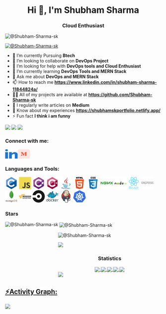 <h1 align="center">Hi 👋, I'm Shubham Sharma</h1>
<h3 align="center">Cloud Enthusiast</h3>
<p align="left"> <img src="https://komarev.com/ghpvc/?username=@Shubham-Sharma-sk&label=Profile%20views&color=0e75b6&style=flat" alt="@Shubham-Sharma-sk" /> </p>

<p align="left"> <a href="https://github.com/ryo-ma/github-profile-trophy"><img src="https://github-profile-trophy.vercel.app/?username=@Shubham-Sharma-sk&theme=" alt="@Shubham-Sharma-sk" /></a> </p>

- 🔭 I’m currently Pursuing **Btech**
- 👯 I’m looking to collaborate on **DevOps Project**
- 🤝 I’m looking for help with **DevOps tools and Cloud Enthusiast**
- 🌱 I’m currently learning **DevOps Tools and MERN Stack**
- 💬 Ask me about **DevOps and MERN Stack**
- 📫 How to reach me **https://www.linkedin.com/in/shubham-sharma-11844824a/**
- 👨‍💻 All of my projects are available at **https://github.com/Shubham-Sharma-sk**
- 📝 I regularly write articles on **Medium**
- 📄 Know about my experiences **https://shubhamskportfolio.netlify.app/**
- ⚡ Fun fact **I think i am funny**

<div> <a href="https://www.linkedin.com/in/@shubham-sharma" target="_blank"><img src="https://img.shields.io/badge/LinkedIn-0077B5?style=for-the-badge&logo=linkedin&logoColor=white" target="_blank"></a>
<a href="https://github.com/@Shubham-Sharma-sk" target="_blank"><img src="https://img.shields.io/badge/GitHub-100000?style=for-the-badge&logo=github&logoColor=white" target="_blank"></a>
<a href = "mailto:https://www.linkedin.com/in/shubham-sharma-11844824a/"><img src="https://img.shields.io/badge/-Gmail-%23333?style=for-the-badge&logo=gmail&logoColor=white" target="_blank"></a>
</div><h3 align="left">Connect with me:</h3>
<p align="left">
<a href="https://linkedin.com/in/@shubham-sharma" target="blank"><img align="center" src="https://raw.githubusercontent.com/teamedwardforever/Readme-Generator/71f25dd8b98329b168142a6b782a107b75eab178/svg/Social/linked-in-alt.svg" alt="@shubham-sharma" height="30" width="40" /></a><a href="https://medium.com/@shubhamsharma2004.16" target="blank"><img align="center" src="https://raw.githubusercontent.com/teamedwardforever/Readme-Generator/71f25dd8b98329b168142a6b782a107b75eab178/svg/Social/medium.svg" alt="@shubhamsharma2004.16" height="30" width="40" /></a></p>

<h3 align="left">Languages and Tools:</h3>
<p align="left">
<img src="https://raw.githubusercontent.com/teamedwardforever/Readme-Generator/71f25dd8b98329b168142a6b782a107b75eab178/svg/Skills/Languages/c-original.svg" alt="C" width="40" height="40"/>
<img src="https://raw.githubusercontent.com/teamedwardforever/Readme-Generator/71f25dd8b98329b168142a6b782a107b75eab178/svg/Skills/Languages/javascript-original.svg" alt="Javascript" width="40" height="40"/>
<img src="https://raw.githubusercontent.com/teamedwardforever/Readme-Generator/71f25dd8b98329b168142a6b782a107b75eab178/svg/Skills/Languages/csharp-original.svg" alt="Csharp" width="40" height="40"/>
<img src="https://raw.githubusercontent.com/teamedwardforever/Readme-Generator/71f25dd8b98329b168142a6b782a107b75eab178/svg/Skills/Languages/cplusplus-original.svg" alt="CPP" width="40" height="40"/>
<img src="https://raw.githubusercontent.com/teamedwardforever/Readme-Generator/71f25dd8b98329b168142a6b782a107b75eab178/svg/Skills/Languages/java-original.svg" alt="Java" width="40" height="40"/>
<img src="https://raw.githubusercontent.com/teamedwardforever/Readme-Generator/71f25dd8b98329b168142a6b782a107b75eab178/svg/Skills/Frontend/html5-original-wordmark.svg" alt="HTML" width="40" height="40"/>
<img src="https://raw.githubusercontent.com/teamedwardforever/Readme-Generator/71f25dd8b98329b168142a6b782a107b75eab178/svg/Skills/Frontend/css3-original-wordmark.svg" alt="Css" width="40" height="40"/>
<img src="https://raw.githubusercontent.com/teamedwardforever/Readme-Generator/71f25dd8b98329b168142a6b782a107b75eab178/svg/Skills/Backend/nginx-original.svg" alt="Nginx" width="40" height="40"/>
<img src="https://raw.githubusercontent.com/teamedwardforever/Readme-Generator/71f25dd8b98329b168142a6b782a107b75eab178/svg/Skills/Backend/nodejs-original-wordmark.svg" alt="NodeJs" width="40" height="40"/>
<img src="https://raw.githubusercontent.com/teamedwardforever/Readme-Generator/71f25dd8b98329b168142a6b782a107b75eab178/svg/Skills/Frontend/react-original-wordmark.svg" alt="React" width="40" height="40"/>
<img src="https://raw.githubusercontent.com/teamedwardforever/Readme-Generator/71f25dd8b98329b168142a6b782a107b75eab178/svg/Skills/Backend/express-original-wordmark.svg" alt="Express" width="40" height="40"/>
<img src="https://raw.githubusercontent.com/teamedwardforever/Readme-Generator/71f25dd8b98329b168142a6b782a107b75eab178/svg/Skills/Database/mongodb-original-wordmark.svg" alt="Mongodb" width="40" height="40"/>
<img src="https://raw.githubusercontent.com/teamedwardforever/Readme-Generator/71f25dd8b98329b168142a6b782a107b75eab178/svg/Skills/Devops/amazonwebservices-original-wordmark.svg" alt="Amazon Web Services" width="40" height="40"/>
<img src="https://raw.githubusercontent.com/teamedwardforever/Readme-Generator/71f25dd8b98329b168142a6b782a107b75eab178/svg/Skills/Devops/circleci-icon.svg" alt="Circleci" width="40" height="40"/>
<img src="https://raw.githubusercontent.com/teamedwardforever/Readme-Generator/71f25dd8b98329b168142a6b782a107b75eab178/svg/Skills/Devops/docker-original-wordmark.svg" alt="Docker" width="40" height="40"/>
<img src="https://raw.githubusercontent.com/teamedwardforever/Readme-Generator/71f25dd8b98329b168142a6b782a107b75eab178/svg/Skills/Devops/jenkins-icon.svg" alt="Jenkins" width="40" height="40"/>
<img src="https://raw.githubusercontent.com/teamedwardforever/Readme-Generator/71f25dd8b98329b168142a6b782a107b75eab178/svg/Skills/Devops/kubernetes-icon.svg" alt="Kubernetes" width="40" height="40"/>
</p>

<h3 align="left">Stars</h3>
<img align="left" height="180em" src="https://github-readme-stats.vercel.app/api/top-langs/?username=@Shubham-Sharma-sk&layout=compact&theme=" alt=@Shubham-Sharma-sk />

<p>&nbsp;<img align="center" height="180em" src="https://github-readme-stats.vercel.app/api?username=@Shubham-Sharma-sk&show_icons=true&locale=en&theme=" alt="@Shubham-Sharma-sk" /></p>

<p><img align="center" height="180em" src="https://github-readme-streak-stats.herokuapp.com/?user=@Shubham-Sharma-sk&theme=" alt="@Shubham-Sharma-sk" /></p>

<img src="https://user-images.githubusercontent.com/73097560/115834477-dbab4500-a447-11eb-908a-139a6edaec5c.gif"><h3 align="center">Statistics</h3>
<div align="center">
<a href="https://github.com/@Shubham-Sharma-sk">
<img align="center" src="http://github-profile-summary-cards.vercel.app/api/cards/stats?username=@Shubham-Sharma-sk&theme=2077" height="180em" />
<img align="center" src="http://github-profile-summary-cards.vercel.app/api/cards/most-commit-language?username=@Shubham-Sharma-sk&theme=2077" height="180em" />
<img align="center" src="http://github-profile-summary-cards.vercel.app/api/cards/repos-per-language?username=@Shubham-Sharma-sk&theme=2077" height="180em" />
<img align="center" src="http://github-profile-summary-cards.vercel.app/api/cards/productive-time?username=@Shubham-Sharma-sk&theme=2077" height="180em" />
<img align="center" src="http://github-profile-summary-cards.vercel.app/api/cards/profile-details?username=@Shubham-Sharma-sk&theme=default" height="180em" />
</div>
<img src="https://user-images.githubusercontent.com/73097560/115834477-dbab4500-a447-11eb-908a-139a6edaec5c.gif"><h2 align="left">⚡Activity Graph:</h2>
<img align="center" src="https://github-readme-activity-graph.vercel.app/graph?username=@Shubham-Sharma-sk&theme=default"/>

